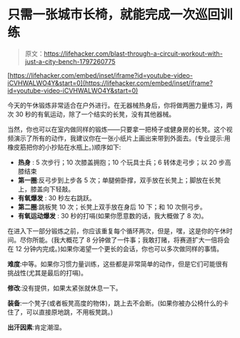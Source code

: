 # 只需一张城市长椅，就能完成一次巡回训练

> 原文：<https://lifehacker.com/blast-through-a-circuit-workout-with-just-a-city-bench-1797260775>

 [https://lifehacker.com/embed/inset/iframe?id=youtube-video-iCVHWALWO4Y&start=0](https://lifehacker.com/embed/inset/iframe?id=youtube-video-iCVHWALWO4Y&start=0) 

今天的午休锻炼非常适合在户外进行。在无器械热身后，你将做两圈力量练习，两次 30 秒的有氧运动，除了一个结实的长凳，没有其他器械。



当然，你也可以在室内做同样的锻炼——只要拿一把椅子或健身房的长凳。这个视频演示了所有的动作，我建议你在一张小纸片上画出来带到外面去。(专业提示:用橡皮筋把你的小抄贴在水瓶上。)顺序如下:

*   **热身** : 5 次步行；10 次膝盖拥抱；10 个玩具士兵；6 转体走弓步；以 20 步高膝结束
*   **第一圈**:反弓步到上步各 5 次；单腿俯卧撑，双手放在长凳上；脚放在长凳上，膝盖向下轻敲。
*   **有氧爆发** : 30 秒左右跳跃。
*   **第二圈**:跳板凳 10 次；长凳上双手放在身后 10 下；和 10 次侧弓步。
*   **有氧运动爆发** : 30 秒的打嗝(如果你愿意数的话，我大概做了 8 次)。

在进入下一部分锻炼之前，你应该重复每个循环两次，但是，嘿，这是你的午休时间。尽你所能。(我大概花了 8 分钟做了一件事；我敢打赌，将赛道扩大一倍将会在 12 分钟内完成。)如果你渴望一个更长的会话，你也可以多次做同样的事情。

**难度**:中等。如果你习惯力量训练，这些都是非常简单的动作，但是它们可能很有挑战性(尤其是最后的打嗝)。

**修改**:没有提供，如果太紧张就休息一下。

**装备**:一个凳子(或者板凳高度的物体)，跳上去不会断。(如果你被办公椅什么的卡住了，可以直接原地跳，不用板凳跳。)

**出汗因素**:肯定潮湿。
